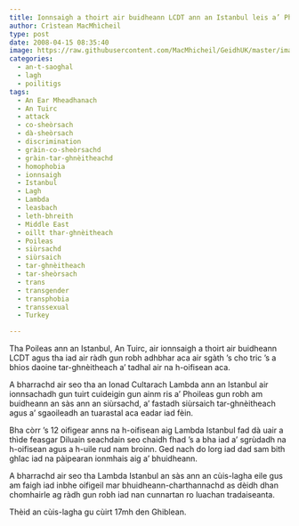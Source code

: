 ```yaml
---
title: Ionnsaigh a thoirt air buidheann LCDT ann an Istanbul leis a’ Phoileas
author: Crìstean MacMhìcheil
type: post
date: 2008-04-15 08:35:40
image: https://raw.githubusercontent.com/MacMhicheil/GeidhUK/master/images/.jpg
categories:
  - an-t-saoghal
  - lagh
  - poilitigs
tags:
  - An Ear Mheadhanach
  - An Tuirc
  - attack
  - co-sheòrsach
  - dà-sheòrsach
  - discrimination
  - gràin-co-sheòrsachd
  - gràin-tar-ghnèitheachd
  - homophobia
  - ionnsaigh
  - Istanbul
  - Lagh
  - Lambda
  - leasbach
  - leth-bhreith
  - Middle East
  - oillt thar-ghnèitheach
  - Poileas
  - siùrsachd
  - siùrsaich
  - tar-ghnèitheach
  - tar-sheòrsach
  - trans
  - transgender
  - transphobia
  - transsexual
  - Turkey

---
```

Tha Poileas ann an Istanbul, An Tuirc, air ionnsaigh a thoirt air buidheann LCDT agus tha iad air ràdh gun robh adhbhar aca air sgàth &#8217;s cho tric &#8217;s a bhios daoine tar-ghnèitheach a&#8217; tadhal air na h-oifisean aca.

<!--more-->

A bharrachd air seo tha an Ionad Cultarach Lambda ann an Istanbul air ionnsachadh gun tuirt cuideigin gun ainm ris a&#8217; Phoileas gun robh am buidheann an sàs ann an siùrsachd, a&#8217; fastadh siùrsaich tar-ghnèitheach agus a&#8217; sgaoileadh an tuarastal aca eadar iad fèin.

Bha còrr &#8217;s 12 oifigear anns na h-oifisean aig Lambda Istanbul fad dà uair a thìde feasgar Diluain seachdain seo chaidh fhad &#8217;s a bha iad a&#8217; sgrùdadh na h-oifisean agus a h-uile rud nam broinn. Ged nach do lorg iad dad sam bith ghlac iad na pàipearan ionmhais aig a&#8217; bhuidheann.

A bharrachd air seo tha Lambda Istanbul an sàs ann an cùis-lagha eile gus am faigh iad inbhe oifigeil mar bhuidheann-charthannachd as dèidh dhan chomhairle ag ràdh gun robh iad nan cunnartan ro luachan tradaiseanta.

Thèid an cùis-lagha gu cùirt 17mh den Ghiblean.
